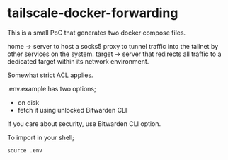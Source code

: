 # tailscale-docker-forwarding
This is a small PoC that generates two docker compose files. 

home    -> server to host a socks5 proxy to tunnel traffic into the tailnet by other services on the system.
target  -> server that redirects all traffic to a dedicated target within its network environment.

Somewhat strict ACL applies.

.env.example has two options;

- on disk
- fetch it using unlocked Bitwarden CLI

If you care about security, use Bitwarden CLI option.

To import in your shell;

```
source .env
```
```